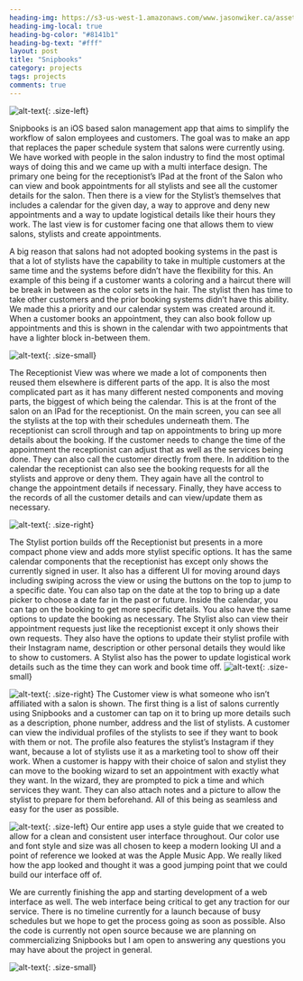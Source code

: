```yaml
---
heading-img: https://s3-us-west-1.amazonaws.com/www.jasonwiker.ca/assets/img/snipbooksLogoWhite.png
heading-img-local: true
heading-bg-color: "#8141b1"
heading-bg-text: "#fff"
layout: post
title: "Snipbooks"
category: projects
tags: projects
comments: true
---
```


![alt-text](https://s3-us-west-1.amazonaws.com/www.jasonwiker.ca/assets/img/ipad1.jpg){: .size-left} 

Snipbooks is an iOS based salon management app that aims to simplify the workflow of salon employees and customers. The goal was to make an app that replaces the paper schedule system that salons were currently using. We have worked with people in the salon industry to find the most optimal ways of doing this and we came up with a multi interface design. The primary one being for the receptionist’s IPad at the front of the Salon who can view and book appointments for all stylists and see all the customer details for the salon. Then there is a view for the Stylist’s themselves that includes a calendar for the given day, a way to approve and deny new appointments and a way to update logistical details like their hours they work. The last view is for customer facing one that allows them to view salons, stylists and create appointments.

A big reason that salons had not adopted booking systems in the past is that a lot of stylists have the capability to take in multiple customers at the same time and the systems before didn’t have the flexibility for this. An example of this being if a customer wants a coloring and a haircut there will be break in between as the color sets in the hair. The stylist then has time to take other customers and the prior booking systems didn’t have this ability. We made this a priority and our calendar system was created around it. When a customer books an appointment, they can also book follow up appointments and this is shown in the calendar with two appointments that have a lighter block in-between them.

![alt-text](https://s3-us-west-1.amazonaws.com/www.jasonwiker.ca/assets/img/ipadcal.jpg){: .size-small} 

The Receptionist View was where we made a lot of components then reused them elsewhere is different parts of the app. It is also the most complicated part as it has many different nested components and moving parts, the biggest of which being the calendar. This is at the front of the salon on an IPad for the receptionist. On the main screen, you can see all the stylists at the top with their schedules underneath them. The receptionist can scroll through and tap on appointments to bring up more details about the booking. If the customer needs to change the time of the appointment the receptionist can adjust that as well as the services being done. They can also call the customer directly from there. In addition to the calendar the receptionist can also see the booking requests for all the stylists and approve or deny them. They again have all the control to change the appointment details if necessary. Finally, they have access to the records of all the customer details and can view/update them as necessary.

![alt-text](https://s3-us-west-1.amazonaws.com/www.jasonwiker.ca/assets/img/snipbooksCal.jpeg){: .size-right} 

The Stylist portion builds off the Receptionist but presents in a more compact phone view and adds more stylist specific options. It has the same calendar components that the receptionist has except only shows the currently signed in user. It also has a different UI for moving around days including swiping across the view or using the buttons on the top to jump to a specific date. You can also tap on the date at the top to bring up a date picker to choose a date far in the past or future. Inside the calendar, you can tap on the booking to get more specific details. You also have the same options to update the booking as necessary. The Stylist also can view their appointment requests just like the receptionist except it only shows their own requests. They also have the options to update their stylist profile with their Instagram name, description or other personal details they would like to show to customers. A Stylist also has the power to update logistical work details such as the time they can work and book time off.
![alt-text](https://s3-us-west-1.amazonaws.com/www.jasonwiker.ca/assets/img/stylist3.jpg){: .size-small}


![alt-text](https://s3-us-west-1.amazonaws.com/www.jasonwiker.ca/assets/img/customer.jpg){: .size-right} 
The Customer view is what someone who isn’t affiliated with a salon is shown. The first thing is a list of salons currently using Snipbooks and a customer can tap on it to bring up more details such as a description, phone number, address and the list of stylists. A customer can view the individual profiles of the stylists to see if they want to book with them or not. The profile also features the stylist’s Instagram if they want, because a lot of stylists use it as a marketing tool to show off their work. When a customer is happy with their choice of salon and stylist they can move to the booking wizard to set an appointment with exactly what they want. In the wizard, they are prompted to pick a time and which services they want. They can also attach notes and a picture to allow the stylist to prepare for them beforehand. All of this being as seamless and easy for the user as possible.

![alt-text](https://s3-us-west-1.amazonaws.com/www.jasonwiker.ca/assets/img/stylist1.jpg){: .size-left} 
Our entire app uses a style guide that we created to allow for a clean and consistent user interface throughout. Our color use and font style and size was all chosen to keep a modern looking UI and a point of reference we looked at was the Apple Music App. We really liked how the app looked and thought it was a good jumping point that we could build our interface off of.

We are currently finishing the app and starting development of a web interface as well. The web interface being critical to get any traction for our service. There is no timeline currently for a launch because of busy schedules but we hope to get the process going as soon as possible. Also the code is currently not open source because we are planning on commercializing Snipbooks but I am open to answering any questions you may have about the project in general.

![alt-text](https://s3-us-west-1.amazonaws.com/www.jasonwiker.ca/assets/img/finalsnip.jpg){: .size-small} 
